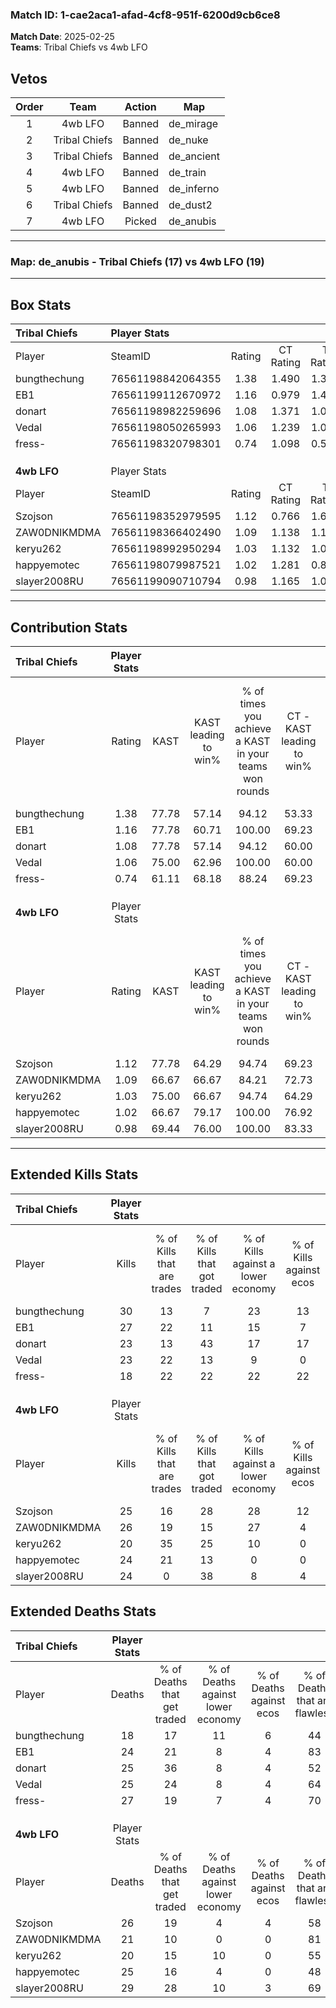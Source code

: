 ### Match ID: 1-cae2aca1-afad-4cf8-951f-6200d9cb6ce8  
**Match Date**: 2025-02-25  
**Teams**: Tribal Chiefs vs 4wb LFO  

## Vetos  

| Order | Team | Action | Map |
| :---: | :--: | :----: | --- |
| 1 | 4wb LFO | Banned | de_mirage |
| 2 | Tribal Chiefs | Banned | de_nuke |
| 3 | Tribal Chiefs | Banned | de_ancient |
| 4 | 4wb LFO | Banned | de_train |
| 5 | 4wb LFO | Banned | de_inferno |
| 6 | Tribal Chiefs | Banned | de_dust2 |
| 7 | 4wb LFO | Picked | de_anubis |

---  

### **Map**: de_anubis - Tribal Chiefs (17) vs 4wb LFO (19)  
---  

## Box Stats  

| **Tribal Chiefs** | Player Stats      |        |           |          |       |      |       |         |        |      |     |
| :- | :- | :-: | :-: | :-: | :-: | :-: | :-: | :-: | :-: | :-: | :-: |
| Player            | SteamID           | Rating | CT Rating | T Rating | KAST  | ADR  | Kills | Assists | Deaths | K/D  | HS% |
| bungthechung      | 76561198842064355 |  1.38  |   1.490   |  1.370   | 77.78 | 87.8 |  30   |    6    |   18   | 1.67 | 43  |
| EB1               | 76561199112670972 |  1.16  |   0.979   |  1.492   | 77.78 | 67.7 |  27   |    8    |   24   | 1.13 | 14  |
| donart            | 76561198982259696 |  1.08  |   1.371   |  1.051   | 77.78 | 74.9 |  23   |    9    |   25   | 0.92 | 39  |
| Vedal             | 76561198050265993 |  1.06  |   1.239   |  1.064   | 75.00 | 76.8 |  23   |    9    |   25   | 0.92 | 60  |
| fress-            | 76561198320798301 |  0.74  |   1.098   |  0.520   | 61.11 | 53.2 |  18   |    9    |   27   | 0.67 | 72  |
|                   |                   |        |           |          |       |      |       |         |        |      |     |
|                   |                   |        |           |          |       |      |       |         |        |      |     |
|                   |                   |        |           |          |       |      |       |         |        |      |     |
| **4wb LFO**       | Player Stats      |        |           |          |       |      |       |         |        |      |     |
| Player            | SteamID           | Rating | CT Rating | T Rating | KAST  | ADR  | Kills | Assists | Deaths | K/D  | HS% |
| Szojson           | 76561198352979595 |  1.12  |   0.766   |  1.617   | 77.78 | 77.1 |  25   |    9    |   26   | 0.96 | 56  |
| ZAW0DNIKMDMA      | 76561198366402490 |  1.09  |   1.138   |  1.107   | 66.67 | 67.6 |  26   |    4    |   21   | 1.24 | 34  |
| keryu262          | 76561198992950294 |  1.03  |   1.132   |  1.024   | 75.00 | 67.3 |  20   |    9    |   20   | 1.00 | 45  |
| happyemotec       | 76561198079987521 |  1.02  |   1.281   |  0.874   | 66.67 | 78.2 |  24   |    5    |   25   | 0.96 | 62  |
| slayer2008RU      | 76561199090710794 |  0.98  |   1.165   |  1.041   | 69.44 | 77.2 |  24   |    8    |   29   | 0.83 | 54  |
---  

## Contribution Stats  

| **Tribal Chiefs** | Player Stats |       |                      |                                                        |                           |                                                             |                          |                                                            |
| :- | :-: | :-: | :-: | :-: | :-: | :-: | :-: | :-: |
| Player            |    Rating    | KAST  | KAST leading to win% | % of times you achieve a KAST in your teams won rounds | CT - KAST leading to win% | CT - % of times you achieve a KAST in your teams won rounds | T - KAST leading to win% | T - % of times you achieve a KAST in your teams won rounds |
| bungthechung      |     1.38     | 77.78 |        57.14         |                         94.12                          |           53.33           |                            88.89                            |          61.54           |                           100.00                           |
| EB1               |     1.16     | 77.78 |        60.71         |                         100.00                         |           69.23           |                           100.00                            |          53.33           |                           100.00                           |
| donart            |     1.08     | 77.78 |        57.14         |                         94.12                          |           60.00           |                           100.00                            |          53.85           |                           87.50                            |
| Vedal             |     1.06     | 75.00 |        62.96         |                         100.00                         |           60.00           |                           100.00                            |          66.67           |                           100.00                           |
| fress-            |     0.74     | 61.11 |        68.18         |                         88.24                          |           69.23           |                           100.00                            |          66.67           |                           75.00                            |
|                   |              |       |                      |                                                        |                           |                                                             |                          |                                                            |
|                   |              |       |                      |                                                        |                           |                                                             |                          |                                                            |
|                   |              |       |                      |                                                        |                           |                                                             |                          |                                                            |
| **4wb LFO**       | Player Stats |       |                      |                                                        |                           |                                                             |                          |                                                            |
| Player            |    Rating    | KAST  | KAST leading to win% | % of times you achieve a KAST in your teams won rounds | CT - KAST leading to win% | CT - % of times you achieve a KAST in your teams won rounds | T - KAST leading to win% | T - % of times you achieve a KAST in your teams won rounds |
| Szojson           |     1.12     | 77.78 |        64.29         |                         94.74                          |           69.23           |                            90.00                            |          60.00           |                           100.00                           |
| ZAW0DNIKMDMA      |     1.09     | 66.67 |        66.67         |                         84.21                          |           72.73           |                            80.00                            |          61.54           |                           88.89                            |
| keryu262          |     1.03     | 75.00 |        66.67         |                         94.74                          |           64.29           |                            90.00                            |          69.23           |                           100.00                           |
| happyemotec       |     1.02     | 66.67 |        79.17         |                         100.00                         |           76.92           |                           100.00                            |          81.82           |                           100.00                           |
| slayer2008RU      |     0.98     | 69.44 |        76.00         |                         100.00                         |           83.33           |                           100.00                            |          69.23           |                           100.00                           |
---  

## Extended Kills Stats  

| **Tribal Chiefs** | Player Stats |                            |                            |                                    |                         |                              |                                 |                                       |                    |           |
| :- | :-: | :-: | :-: | :-: | :-: | :-: | :-: | :-: | :-: | :-: |
| Player            |    Kills     | % of Kills that are trades | % of Kills that got traded | % of Kills against a lower economy | % of Kills against ecos | % of Kills that are flawless | % of Kills that are close duels | % of Kills that are assisted by flash | Pistol Round Kills | AWP Kills |
| bungthechung      |      30      |             13             |             7              |                 23                 |           13            |              47              |               10                |                   7                   |         1          |     0     |
| EB1               |      27      |             22             |             11             |                 15                 |            7            |              74              |                4                |                   0                   |         1          |    20     |
| donart            |      23      |             13             |             43             |                 17                 |           17            |              70              |                9                |                  13                   |         2          |     0     |
| Vedal             |      23      |             22             |             13             |                 9                  |            0            |              74              |                4                |                  17                   |         3          |     0     |
| fress-            |      18      |             22             |             22             |                 22                 |           22            |              44              |                6                |                   6                   |         0          |     0     |
|                   |              |                            |                            |                                    |                         |                              |                                 |                                       |                    |           |
|                   |              |                            |                            |                                    |                         |                              |                                 |                                       |                    |           |
|                   |              |                            |                            |                                    |                         |                              |                                 |                                       |                    |           |
| **4wb LFO**       | Player Stats |                            |                            |                                    |                         |                              |                                 |                                       |                    |           |
| Player            |    Kills     | % of Kills that are trades | % of Kills that got traded | % of Kills against a lower economy | % of Kills against ecos | % of Kills that are flawless | % of Kills that are close duels | % of Kills that are assisted by flash | Pistol Round Kills | AWP Kills |
| Szojson           |      25      |             16             |             28             |                 28                 |           12            |              64              |                4                |                   8                   |         0          |     3     |
| ZAW0DNIKMDMA      |      26      |             19             |             15             |                 27                 |            4            |              85              |                0                |                   0                   |         2          |    13     |
| keryu262          |      20      |             35             |             25             |                 10                 |            0            |              50              |               10                |                  10                   |         1          |     0     |
| happyemotec       |      24      |             21             |             13             |                 0                  |            0            |              54              |               13                |                   4                   |         2          |     2     |
| slayer2008RU      |      24      |             0              |             38             |                 8                  |            4            |              63              |                0                |                   0                   |         3          |     1     |
## Extended Deaths Stats  

| **Tribal Chiefs** | Player Stats |                             |                                   |                          |                               |                            |                           |               |
| :- | :-: | :-: | :-: | :-: | :-: | :-: | :-: | :-: |
| Player            |    Deaths    | % of Deaths that get traded | % of Deaths against lower economy | % of Deaths against ecos | % of Deaths that are flawless | % of Deaths that are close | % of Deaths while blinded | Deaths to AWP |
| bungthechung      |      18      |             17              |                11                 |            6             |              44               |             6              |             6             |       1       |
| EB1               |      24      |             21              |                 8                 |            4             |              83               |             4              |             4             |       7       |
| donart            |      25      |             36              |                 8                 |            4             |              52               |             8              |             8             |       1       |
| Vedal             |      25      |             24              |                 8                 |            4             |              64               |             4              |             4             |       5       |
| fress-            |      27      |             19              |                 7                 |            4             |              70               |             4              |             0             |       5       |
|                   |              |                             |                                   |                          |                               |                            |                           |               |
|                   |              |                             |                                   |                          |                               |                            |                           |               |
|                   |              |                             |                                   |                          |                               |                            |                           |               |
| **4wb LFO**       | Player Stats |                             |                                   |                          |                               |                            |                           |               |
| Player            |    Deaths    | % of Deaths that get traded | % of Deaths against lower economy | % of Deaths against ecos | % of Deaths that are flawless | % of Deaths that are close | % of Deaths while blinded | Deaths to AWP |
| Szojson           |      26      |             19              |                 4                 |            4             |              58               |             8              |             8             |       6       |
| ZAW0DNIKMDMA      |      21      |             10              |                 0                 |            0             |              81               |             5              |            14             |       1       |
| keryu262          |      20      |             15              |                10                 |            0             |              55               |             10             |             5             |       2       |
| happyemotec       |      25      |             16              |                 4                 |            0             |              48               |             0              |             0             |       4       |
| slayer2008RU      |      29      |             28              |                10                 |            3             |              69               |             10             |            14             |       7       |
